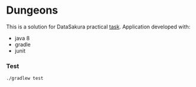 # Dungeons

This is a solution for DataSakura practical [task](./description.pdf). Application developed with:
- java 8
- gradle
- junit

### Test

`./gradlew test`
